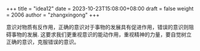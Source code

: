 +++
title = "idea12"
date = 2023-10-23T15:08:00+08:00
draft = false
weight = 2006
author = "zhangxingong"
+++

意识对物质有反作用，正确的意识对于事物的发展具有促进作用，错误的意识则阻碍事物的发展. 这要求我们更重视意识的能动作用，重视精神的力量，要自觉树立正确的意识，克服错误的意识。
